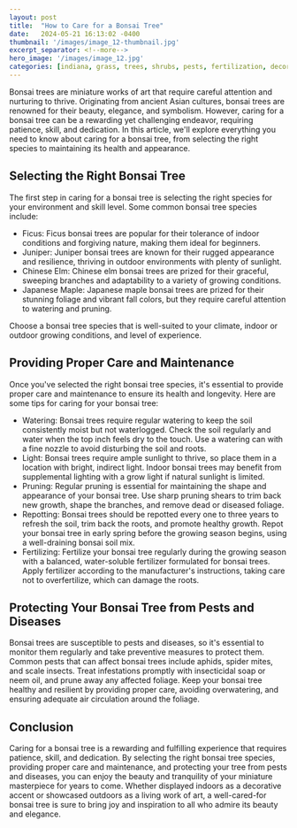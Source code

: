 ```yaml
---
layout: post
title:  "How to Care for a Bonsai Tree"
date:   2024-05-21 16:13:02 -0400
thumbnail: '/images/image_12-thumbnail.jpg'
excerpt_separator: <!--more-->
hero_image: '/images/image_12.jpg'
categories: [indiana, grass, trees, shrubs, pests, fertilization, decoration, curb appeal, garden, flowers, recreation]
---
```

Bonsai trees are miniature works of art that require careful attention and nurturing to thrive. <!--more-->Originating from ancient Asian cultures, bonsai trees are renowned for their beauty, elegance, and symbolism. However, caring for a bonsai tree can be a rewarding yet challenging endeavor, requiring patience, skill, and dedication. In this article, we'll explore everything you need to know about caring for a bonsai tree, from selecting the right species to maintaining its health and appearance.

## Selecting the Right Bonsai Tree
The first step in caring for a bonsai tree is selecting the right species for your environment and skill level. Some common bonsai tree species include:
* Ficus: Ficus bonsai trees are popular for their tolerance of indoor conditions and forgiving nature, making them ideal for beginners.
* Juniper: Juniper bonsai trees are known for their rugged appearance and resilience, thriving in outdoor environments with plenty of sunlight.
* Chinese Elm: Chinese elm bonsai trees are prized for their graceful, sweeping branches and adaptability to a variety of growing conditions.
* Japanese Maple: Japanese maple bonsai trees are prized for their stunning foliage and vibrant fall colors, but they require careful attention to watering and pruning.

Choose a bonsai tree species that is well-suited to your climate, indoor or outdoor growing conditions, and level of experience.

## Providing Proper Care and Maintenance
Once you've selected the right bonsai tree species, it's essential to provide proper care and maintenance to ensure its health and longevity. Here are some tips for caring for your bonsai tree:
* Watering: Bonsai trees require regular watering to keep the soil consistently moist but not waterlogged. Check the soil regularly and water when the top inch feels dry to the touch. Use a watering can with a fine nozzle to avoid disturbing the soil and roots.
* Light: Bonsai trees require ample sunlight to thrive, so place them in a location with bright, indirect light. Indoor bonsai trees may benefit from supplemental lighting with a grow light if natural sunlight is limited.
* Pruning: Regular pruning is essential for maintaining the shape and appearance of your bonsai tree. Use sharp pruning shears to trim back new growth, shape the branches, and remove dead or diseased foliage.
* Repotting: Bonsai trees should be repotted every one to three years to refresh the soil, trim back the roots, and promote healthy growth. Repot your bonsai tree in early spring before the growing season begins, using a well-draining bonsai soil mix.
* Fertilizing: Fertilize your bonsai tree regularly during the growing season with a balanced, water-soluble fertilizer formulated for bonsai trees. Apply fertilizer according to the manufacturer's instructions, taking care not to overfertilize, which can damage the roots.

## Protecting Your Bonsai Tree from Pests and Diseases
Bonsai trees are susceptible to pests and diseases, so it's essential to monitor them regularly and take preventive measures to protect them. Common pests that can affect bonsai trees include aphids, spider mites, and scale insects. Treat infestations promptly with insecticidal soap or neem oil, and prune away any affected foliage. Keep your bonsai tree healthy and resilient by providing proper care, avoiding overwatering, and ensuring adequate air circulation around the foliage.

## Conclusion
Caring for a bonsai tree is a rewarding and fulfilling experience that requires patience, skill, and dedication. By selecting the right bonsai tree species, providing proper care and maintenance, and protecting your tree from pests and diseases, you can enjoy the beauty and tranquility of your miniature masterpiece for years to come. Whether displayed indoors as a decorative accent or showcased outdoors as a living work of art, a well-cared-for bonsai tree is sure to bring joy and inspiration to all who admire its beauty and elegance.
